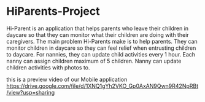 # HiParents-Project
Hi-Parent is an application that helps parents who leave their children in daycare so that they can monitor what their children are doing with their caregivers. The main problem Hi-Parents make is to help parents. They can monitor children in daycare so they can feel relief when entrusting children to daycare.  For nannies, they can update child activities every 1 hour. Each nanny can assign children maximum of 5 children. Nanny can update children activities with photos to.

this is a preview video of our Mobile application
https://drive.google.com/file/d/1XNQ1gYh2VKO_Gp0AxAN9Qwn9R42NpRBt/view?usp=sharing
